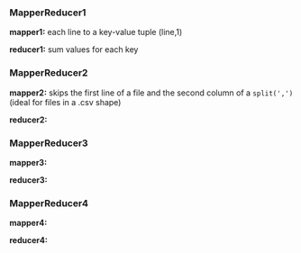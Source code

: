 

### MapperReducer1

**mapper1:**  each line to a key-value tuple (line,1)

**reducer1:** sum values for each key

### MapperReducer2

**mapper2:**  skips the first line of a file and the second column of a `split(',')` (ideal for files in a .csv shape)

**reducer2:**

### MapperReducer3

**mapper3:**

**reducer3:**

### MapperReducer4

**mapper4:**

**reducer4:**
